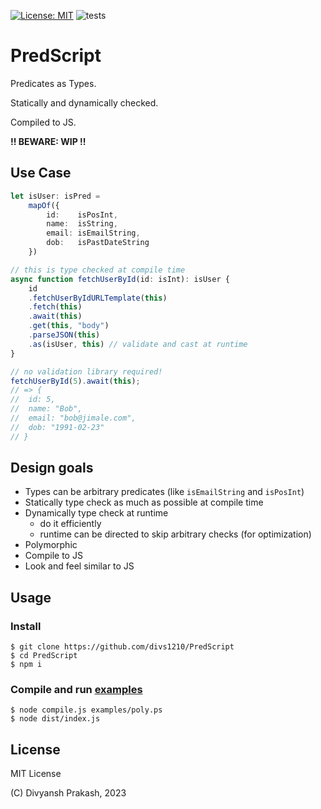 [![License: MIT](https://img.shields.io/badge/License-MIT-orange.svg)](https://opensource.org/licenses/MIT) ![tests](https://github.com/divs1210/PredScript/actions/workflows/node.js.yml/badge.svg)

# PredScript

Predicates as Types.

Statically and dynamically checked.

Compiled to JS.

**!! BEWARE: WIP !!**


## Use Case

```typescript
let isUser: isPred =
    mapOf({
        id:    isPosInt,
        name:  isString,
        email: isEmailString,
        dob:   isPastDateString
    })

// this is type checked at compile time
async function fetchUserById(id: isInt): isUser {
    id
    .fetchUserByIdURLTemplate(this)
    .fetch(this)
    .await(this)
    .get(this, "body")
    .parseJSON(this)
    .as(isUser, this) // validate and cast at runtime 
}

// no validation library required!
fetchUserById(5).await(this);
// => { 
//  id: 5,
//  name: "Bob",
//  email: "bob@jimale.com", 
//  dob: "1991-02-23" 
// }
```

## Design goals

- Types can be arbitrary predicates (like `isEmailString` and `isPosInt`)
- Statically type check as much as possible at compile time
- Dynamically type check at runtime
  - do it efficiently
  - runtime can be directed to skip arbitrary checks (for optimization)
- Polymorphic
- Compile to JS
- Look and feel similar to JS

## Usage

### Install

```shell
$ git clone https://github.com/divs1210/PredScript
$ cd PredScript
$ npm i
```

### Compile and run [examples](/examples/poly.ps)

```shell
$ node compile.js examples/poly.ps
$ node dist/index.js
```

## License

MIT License

(C) Divyansh Prakash, 2023
